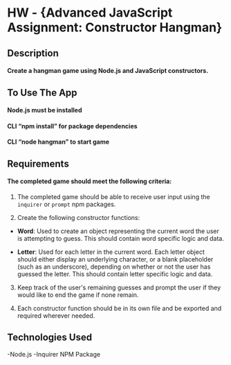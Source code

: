 # HW - {Advanced JavaScript Assignment: Constructor Hangman}

## Description
#### Create a hangman game using Node.js and JavaScript constructors.

## To Use The App
#### Node.js must be installed
#### CLI “npm install” for package dependencies
#### CLI “node hangman” to start game

## Requirements
#### The completed game should meet the following criteria:

1. The completed game should be able to receive user input using the `inquirer` or `prompt` npm packages.

2. Create the following constructor functions:

  * **Word**: Used to create an object representing the current word the user is attempting to guess. This should contain word specific logic and data.

  * **Letter**: Used for each letter in the current word. Each letter object should either display an underlying character, or a blank placeholder (such as an underscore), depending on whether or not the user has guessed the letter. This should contain letter specific logic and data.

3. Keep track of the user's remaining guesses and prompt the user if they would like to end the game if none remain.

4. Each constructor function should be in its own file and be exported and required wherever needed.


## Technologies Used
-Node.js
-Inquirer NPM Package
